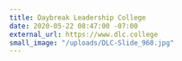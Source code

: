 ```yaml
---
title: Daybreak Leadership College
date: 2020-05-22 08:47:00 -07:00
external_url: https://www.dlc.college
small_image: "/uploads/DLC-Slide_960.jpg"
---
```


